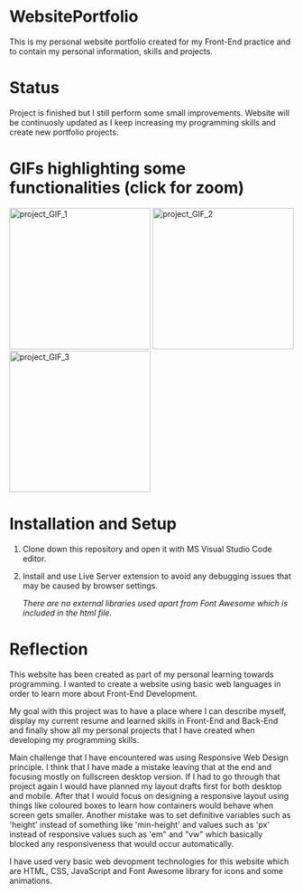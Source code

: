 # WebsitePortfolio
This is my personal website portfolio created for my Front-End practice and to contain my personal information, skills and projects.

# Status
Project is finished but I still perform some small improvements.
Website will be continuosly updated as I keep increasing my programming skills and create new portfolio projects.

# GIFs highlighting some functionalities (click for zoom)
<img src="https://github.com/szymanskidawid/WebsitePortfolio/assets/17786383/f1d364dc-684c-42b2-bbc3-aadb747bd0b0" alt="project_GIF_1" width="250">
<img src="https://github.com/szymanskidawid/WebsitePortfolio/assets/17786383/0006c3d9-f817-443e-a71b-3dc76e57b0af" alt="project_GIF_2" width="250">
<img src="https://github.com/szymanskidawid/WebsitePortfolio/assets/17786383/af07ba8e-6407-4547-bee4-461764af2278" alt="project_GIF_3" width="250">

# Installation and Setup
1) Clone down this repository and open it with MS Visual Studio Code editor.
2) Install and use Live Server extension to avoid any debugging issues that may be caused by browser settings.
  
   *There are no external libraries used apart from Font Awesome which is included in the html file.*


# Reflection

This website has been created as part of my personal learning towards programming. I wanted to create a website using basic web languages in order to learn more about Front-End Development.

My goal with this project was to have a place where I can describe myself, display my current resume and learned skills in Front-End and Back-End and finally show all my personal projects that I have created when developing my programming skills.

Main challenge that I have encountered was using Responsive Web Design principle. I think that I have made a mistake leaving that at the end and focusing mostly on fullscreen desktop version. If I had to go through that project again I would have planned my layout drafts first for both desktop and mobile. After that I would focus on designing a responsive layout using things like coloured boxes to learn how containers would behave when screen gets smaller. Another mistake was to set definitive variables such as 'height' instead of something like 'min-height' and values such as 'px' instead of responsive values such as 'em" and "vw" which basically blocked any responsiveness that would occur automatically.   

I have used very basic web devopment technologies for this website which are HTML, CSS, JavaScript and Font Awesome library for icons and some animations.
